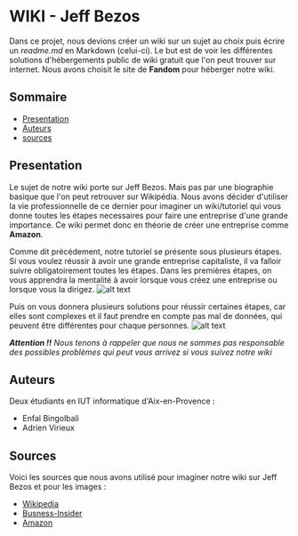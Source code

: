 # WIKI - Jeff Bezos

Dans ce projet, nous devions créer un wiki sur un sujet au choix puis écrire un *readme.md* en Markdown (celui-ci). Le but est de voir les différentes solutions d'hébergements public de wiki gratuit que l'on peut trouver sur internet. Nous avons choisit le site de **Fandom** pour héberger notre wiki.

## Sommaire
* [Presentation](#presentation)
* [Auteurs](#auteurs)
* [sources](#sources)

## Presentation
Le sujet de notre wiki porte sur Jeff Bezos. Mais pas par une biographie basique que l'on peut retrouver sur Wikipédia. Nous avons décider d'utiliser la vie professionnelle de ce dernier pour imaginer un wiki/tutoriel qui vous donne toutes les étapes necessaires pour faire une entreprise d'une grande importance. Ce wiki permet donc en théorie de créer une entreprise comme **Amazon**.

Comme dit précédement, notre tutoriel se présente sous plusieurs étapes. Si vous voulez réussir à avoir une grande entreprise capitaliste, il va falloir suivre obligatoirement toutes les étapes.
Dans les premières étapes, on vous apprendra la mentalité à avoir lorsque vous créez une entreprise ou lorsque vous la dirigez.
![alt text](https://github.com/AdrienVirieux/Wiki-Project/blob/main/image/modele.png)

Puis on vous donnera plusieurs solutions pour réussir certaines étapes, car elles sont complexes et il faut prendre en compte pas mal de données, qui peuvent être différentes pour chaque personnes.
![alt text](https://github.com/AdrienVirieux/Wiki-Project/blob/main/image/modele2.png)

*__Attention !!__ Nous tenons à rappeler que nous ne sommes pas responsable des possibles problèmes qui peut vous arrivez si vous suivez notre wiki*

## Auteurs
Deux étudiants en IUT informatique d'Aix-en-Provence :
* Enfal Bingolbali
* Adrien Virieux

## Sources
Voici les sources que nous avons utilisé pour imaginer notre wiki sur Jeff Bezos et pour les images :
* [Wikipedia](https://fr.wikipedia.org/wiki/Jeff_Bezos)
* [Busness-Insider](https://www.businessinsider.com/we-are-what-we-choose-2010-6?IR=T)
* [Amazon](https://www.amazon.fr/Commencer-par-pourquoi-Simon-Sinek/dp/2923746678)

